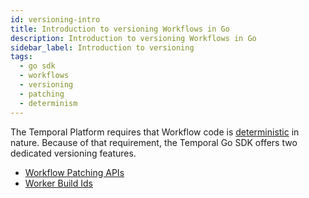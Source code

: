 ```yaml
---
id: versioning-intro
title: Introduction to versioning Workflows in Go
description: Introduction to versioning Workflows in Go
sidebar_label: Introduction to versioning
tags:
  - go sdk
  - workflows
  - versioning
  - patching
  - determinism
---
```


The Temporal Platform requires that Workflow code is [deterministic](/concepts/what-is-a-workflow-definition#deterministic-constraints) in nature.
Because of that requirement, the Temporal Go SDK offers two dedicated versioning features.

- [Workflow Patching APIs](/go/patching)
- [Worker Build Ids](/go/how-to-use-worker-versioning-in-go)
